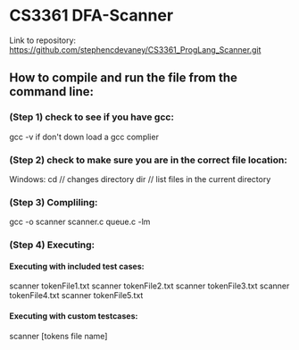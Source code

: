 # CS3361 DFA-Scanner
Link to repository: https://github.com/stephencdevaney/CS3361_ProgLang_Scanner.git



## How to compile and run the file from the command line:
### (Step 1) check to see if you have gcc:
gcc -v
if don't down load a gcc complier

### (Step 2) check to make sure you are in the correct file location:
Windows:
cd // changes directory
dir // list files in the current directory


### (Step 3) Compliling:
gcc -o scanner scanner.c queue.c -lm

### (Step 4) Executing:
#### Executing with included test cases:
scanner tokenFile1.txt
scanner tokenFile2.txt
scanner tokenFile3.txt
scanner tokenFile4.txt
scanner tokenFile5.txt


#### Executing with custom testcases:
scanner [tokens file name]
